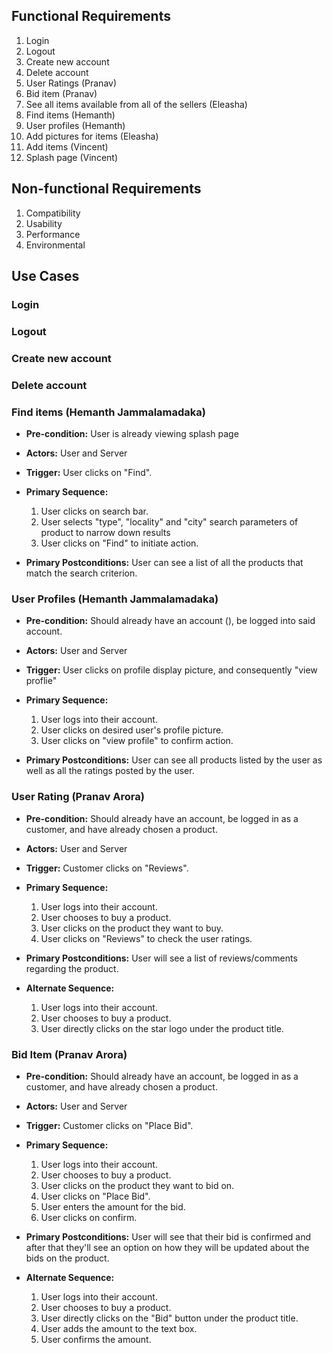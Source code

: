 ## Functional Requirements

1. Login
2. Logout
3. Create new account
4. Delete account
5. User Ratings (Pranav)
6. Bid item (Pranav)
7. See all items available from all of the sellers (Eleasha)
8. Find items (Hemanth)
9. User profiles (Hemanth)
10. Add pictures for items (Eleasha)
11. Add items (Vincent)
12. Splash page (Vincent)

## Non-functional Requirements

1. Compatibility
2. Usability
3. Performance
4. Environmental

## Use Cases
### Login

### Logout

### Create new account

### Delete account

### Find items (Hemanth Jammalamadaka)
- **Pre-condition:** User is already viewing splash page

- **Actors:** User and Server

- **Trigger:** User clicks on "Find".

- **Primary Sequence:**
  
  1. User clicks on search bar.
  2. User selects "type", "locality" and "city" search parameters of product to narrow down results
  3. User clicks on "Find" to initiate action.
 
- **Primary Postconditions:** User can see a list of all the products that match the search criterion.

### User Profiles (Hemanth Jammalamadaka)
- **Pre-condition:** Should already have an account (), be logged into said account. 

- **Actors:** User and Server

- **Trigger:** User clicks on profile display picture, and consequently "view proflie"

- **Primary Sequence:**
  
  1. User logs into their account.
  2. User clicks on desired user's profile picture.
  3. User clicks on "view profile" to confirm action. 
 
- **Primary Postconditions:** User can see all products listed by the user as well as all the ratings posted by the user.

### User Rating (Pranav Arora)
- **Pre-condition:** Should already have an account, be logged in as a customer, and have already chosen a product. 

- **Actors:** User and Server

- **Trigger:** Customer clicks on "Reviews".

- **Primary Sequence:**
  
  1. User logs into their account.
  2. User chooses to buy a product.
  3. User clicks on the product they want to buy.
  4. User clicks on "Reviews" to check the user ratings.
 
- **Primary Postconditions:** User will see a list of reviews/comments regarding the product.

- **Alternate Sequence:** 
  
  1. User logs into their account.
  2. User chooses to buy a product.
  3. User directly clicks on the star logo under the product title. 

### Bid Item (Pranav Arora)
- **Pre-condition:** Should already have an account, be logged in as a customer, and have already chosen a product. 

- **Actors:** User and Server

- **Trigger:** Customer clicks on "Place Bid".

- **Primary Sequence:**
  
  1. User logs into their account.
  2. User chooses to buy a product.
  3. User clicks on the product they want to bid on.
  4. User clicks on "Place Bid".
  5. User enters the amount for the bid.
  6. User clicks on confirm.
 
- **Primary Postconditions:** User will see that their bid is confirmed and after that they'll see an option on how they will be updated about the bids on the product. 

- **Alternate Sequence:** 
  
  1. User logs into their account.
  2. User chooses to buy a product.
  3. User directly clicks on the "Bid" button under the product title.
  4. User adds the amount to the text box.
  5. User confirms the amount.
